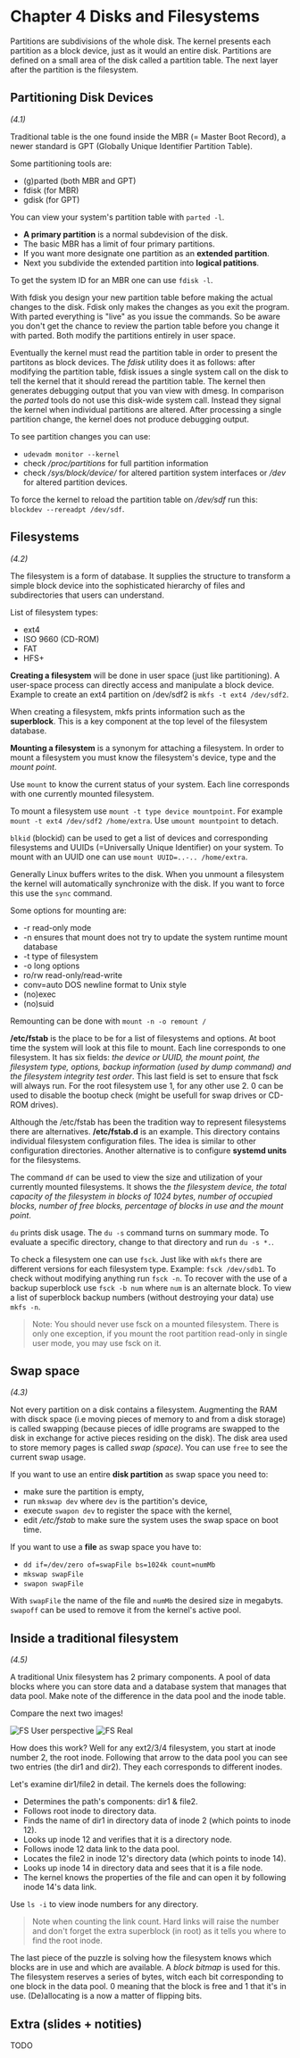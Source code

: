 # Chapter 4 Disks and Filesystems

Partitions are subdivisions of the whole disk. The kernel presents each partition as a block device, just as it would an entire disk. Partitions are defined on a small area of the disk called a partition table. The next layer after the partition is the filesystem. 


## Partitioning Disk Devices
_(4.1)_

Traditional table is the one found inside the MBR (= Master Boot Record), a newer standard is GPT (Globally Unique Identifier Partition Table).

Some partitioning tools are:
* (g)parted (both MBR and GPT)
* fdisk (for MBR)
* gdisk (for GPT)

You can view your system's partition table with `parted -l`.
- **A primary partition** is a normal subdevision of the disk.
- The basic MBR has a limit of four primary partitions.
- If you want more designate one partition as an **extended partition**.
- Next you subdivide the extended partition into **logical patitions**.

To get the system ID for an MBR one can use `fdisk -l`.

With fdisk you design your new partition table before making the actual changes to the disk. Fdisk only makes the changes as you exit the program. With parted everything is "live" as you issue the commands. So be aware you don't get the chance to review the partion table before you change it with parted. Both modify the partitions entirely in user space. 

Eventually the kernel must read the partition table in order to present the partitons as block devices. The _fdisk_ utility does it as follows: after modifying the partition table, fdisk issues a single system call on the disk to tell the kernel that it should reread the partition table. The kernel then generates debugging output that you van view with dmesg. In comparison the _parted_ tools do not use this disk-wide system call. Instead they signal the kernel when individual partitions are altered. After processing a single partition change, the kernel does not produce debugging output.

To see partition changes you can use:
* `udevadm monitor --kernel`
* check _/proc/partitions_ for full partition information
* check _/sys/block/device/_ for altered partition system interfaces or _/dev_ for altered partition devices.

To force the kernel to reload the partition table on _/dev/sdf_ run this: `blockdev --rereadpt /dev/sdf`.

## Filesystems
_(4.2)_

The filesystem is a form of database. It supplies the structure to transform a simple block device into the sophisticated hierarchy of files and subdirectories that users can understand. 

List of filesystem types:
* ext4
* ISO 9660 (CD-ROM)
* FAT
* HFS+

**Creating a filesystem** will be done in user space (just like partitioning). A user-space process can directly access and manipulate a block device. Example to create an ext4 partition on /dev/sdf2 is `mkfs -t ext4 /dev/sdf2`.

When creating a filesystem, mkfs prints information such as the **superblock**. This is a key component at the top level of the filesystem database. 

**Mounting a filesystem** is a synonym for attaching a filesystem. In order to mount a filesystem you must know the filesystem's device, type and the _mount point_.

Use `mount` to know the current status of your system. Each line corresponds with one currently mounted filesystem.

To mount a filesystem use `mount -t type device mountpoint`. For example `mount -t ext4 /dev/sdf2 /home/extra`. Use `umount mountpoint` to detach. 

`blkid` (blockid) can be used to get a list of devices and corresponding filesystems and UUIDs (=Universally Unique Identifier) on your system. To mount with an UUID one can use `mount UUID=..-.. /home/extra`.

Generally Linux buffers writes to the disk. When you unmount a filesystem the kernel will automatically synchronize with the disk. If you want to force this use the `sync` command. 

Some options for mounting are:
* -r read-only mode
* -n ensures that mount does not try to update the system runtime mount database
* -t type of filesystem
* -o long options
* ro/rw read-only/read-write
* conv=auto DOS newline format to Unix style
* (no)exec
* (no)suid

Remounting can be done with `mount -n -o remount /`

**/etc/fstab** is the place to be for a list of filesystems and options. At boot time the system will look at this file to mount. Each line corresponds to one filesystem. It has six fields: _the device or UUID, the mount point, the filesystem type, options, backup information (used by dump command) and the filesystem integrity test order_. This last field is set to ensure that fsck will always run. For the root filesystem use 1, for any other use 2. 0 can be used to disable the bootup check (might be usefull for swap drives or CD-ROM drives). 

Although the /etc/fstab has been the tradition way to represent filesystems there are alternatives. **/etc/fstab.d** is an example. This directory contains individual filesystem configuration files. The idea is similar to other configuration directories. Another alternative is to configure **systemd units** for the filesystems. 


The command `df` can be used to view the size and utilization of your currently mounted filesystems. It shows the _the filesystem device, the total capacity of the filesystem in blocks of 1024 bytes, number of occupied blocks, number of free blocks, percentage of blocks in use and the mount point_.


`du` prints disk usage. The `du -s` command turns on summary mode. To evaluate a specific directory, change to that directory and run `du -s *.`.

To check a filesystem one can use `fsck`. Just like with `mkfs` there are different versions for each filesystem type. Example: `fsck /dev/sdb1`. To check without modifying anything run `fsck -n`. To recover with the use of a backup superblock use `fsck -b num` where `num` is an alternate block. To view a list of superblock backup numbers (without destroying your data) use `mkfs -n`.

> Note: You should never use fsck on a mounted filesystem. There is only one exception, if you mount the root partition read-only in single user mode, you may use fsck on it.




## Swap space
_(4.3)_

Not every partition on a disk contains a filesystem. Augmenting the RAM with disck space (i.e moving pieces of memory to and from a disk storage) is called swapping (because pieces of idlle programs are swapped to the disk in exchange for active pieces residing on the disk). The disk area used to store memory pages is called _swap (space)_. You can use `free` to see the current swap usage.


If you want to use an entire **disk partition** as swap space you need to:
* make sure the partition is empty,
* run `mkswap dev` where `dev` is the partition's device,
* execute `swapon dev` to register the space with the kernel,
* edit _/etc/fstab_ to make sure the system uses the swap space on boot time.

If you want to use a **file** as swap space you have to:
* `dd if=/dev/zero of=swapFile bs=1024k count=numMb`
* `mkswap swapFile`
* `swapon swapFile`

With `swapFile` the name of the file and `numMb` the desired size in megabyts. `swapoff` can be used to remove it from the kernel's active pool.


## Inside a traditional filesystem
_(4.5)_

A traditional Unix filesystem has 2 primary components. A pool of data blocks where you can store data and a database system that manages that data pool. Make note of the difference in the data pool and the inode table.

Compare the next two images!

![FS User perspective](images/fsuser.png)
![FS Real](images/fsreal.png)

How does this work? Well for any ext2/3/4 filesystem, you start at inode number 2, the root inode. Following that arrow to the data pool you can see two entries (the dir1 and dir2). They each corresponds to different inodes. 

Let's examine dir1/file2 in detail. The kernels does the following:
* Determines the path's components: dir1 & file2.
* Follows root inode to directory data.
* Finds the name of dir1 in directory data of inode 2 (which points to inode 12).
* Looks up inode 12 and verifies that it is a directory node.
* Follows inode 12 data link to the data pool.
* Locates the file2 in inode 12's directory data (which points to inode 14).
* Looks up inode 14 in directory data and sees that it is a file node.
* The kernel knows the properties of the file and can open it by following inode 14's data link.

Use `ls -i` to view inode numbers for any directory. 

> Note when counting the link count. Hard links will raise the number and don't forget the extra superblock (in root) as it tells you where to find the root inode.

The last piece of the puzzle is solving how the filesystem knows which blocks are in use and which are available. A _block bitmap_ is used for this. The filesystem reserves a series of bytes, witch each bit corresponding to one block in the data pool. 0 meaning that the block is free and 1 that it's in use. (De)allocating is a now a matter of flipping bits.






## Extra (slides + notities)

TODO